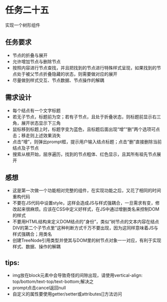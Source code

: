 # 任务二十五
实现一个树形组件

## 任务要求
- 节点的折叠与展开
- 允许增加节点与删除节点
- 按照内容进行节点查找，并且把找到的节点进行特殊样式呈现，如果找到的节点处于被父节点折叠隐藏的状态，则需要做对应的展开
- 尽量做到样式交互、节点数据、节点操作的解耦

## 需求设计
- 每个结点有一个文字标题
- 若无子节点，标题前为空；若有子节点，且处于折叠状态，则标题前显示右三角，展开状态显示下三角
- 鼠标移到标题上时，标题字变为蓝色，且标题后面出现“增”“删”两个选项可点击；移走则上述效果消失
- 点击“增”，则弹出prompt框，提示用户输入结点标题；点击“删”直接删除当前结点及子节点
- 搜索从根开始，层序遍历，找到的节点粗体、红色显示，且其所有祖先节点展开

## 感想
- 这是第一次做一个功能相对完整的组件，在实现功能之后，又花了相同的时间重构代码
- 不要在JS代码中设置style，这样会造成JS与样式强耦合，一旦需求有变，修改起来很麻烦。应该在CSS中定义好样式，在JS中通过增删类名来控制DOM的样式
- 不要用HTML结构来定义DOM结点的“身份”，类似“树节点的文本内容在结点DIV的第二个子节点里”这种判断方式千万不要出现，因为这同样意味着JS与样式强耦合；用类名
- 创建TreeNode引用类型并使其与DOM里的树节点对象一一对应，有利于实现样式、数据、操作的解耦

## tips:
- img放在block元素中会导致奇怪的间隙出现，请使用vertical-align: top/bottom/text-top/text-bottom;解决之
- prompt点击cancel返回null
- 自定义的属性要使用getter/setter或attributes[]方法访问